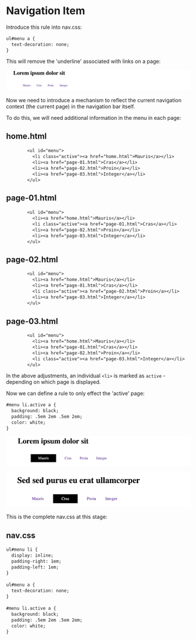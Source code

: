 # Navigation Item

Introduce this rule into nav.css:

~~~
ul#menu a {
  text-decoration: none;
}
~~~

This will remove the 'underline' associated with links on a page:

![](img/05.png)

Now we need to introduce a mechanism to reflect the current navigation context (the current page) in the navigation bar itself. 

To do this, we will need additional information in the menu in each page:

## home.html

~~~
        <ul id="menu">
          <li class="active"><a href="home.html">Mauris</a></li>
          <li><a href="page-01.html">Cras</a></li>
          <li><a href="page-02.html">Proin</a></li>
          <li><a href="page-03.html">Integer</a></li>
        </ul>
~~~

## page-01.html

~~~
        <ul id="menu">
          <li><a href="home.html">Mauris</a></li>
          <li class="active"><a href="page-01.html">Cras</a></li>
          <li><a href="page-02.html">Proin</a></li>
          <li><a href="page-03.html">Integer</a></li>
        </ul>
~~~

## page-02.html

~~~
        <ul id="menu">
          <li><a href="home.html">Mauris</a></li>
          <li><a href="page-01.html">Cras</a></li>
          <li class="active"><a href="page-02.html">Proin</a></li>
          <li><a href="page-03.html">Integer</a></li>
        </ul>
~~~

## page-03.html

~~~
        <ul id="menu">
          <li><a href="home.html">Mauris</a></li>
          <li><a href="page-01.html">Cras</a></li>
          <li><a href="page-02.html">Proin</a></li>
          <li class="active"><a href="page-03.html">Integer</a></li>
        </ul>
~~~

In the above adjustments, an individual `<li>` is marked as `active` - depending on which page is displayed.

Now we can define a rule to only effect the 'active' page:

~~~
#menu li.active a {
  background: black;
  padding: .5em 2em .5em 2em;
  color: white;
}
~~~

![](img/06.png)

![](img/07.png)

This is the complete nav.css at this stage:


## nav.css
~~~
ul#menu li {
  display: inline;
  padding-right: 1em;
  padding-left: 1em;
}

ul#menu a {
  text-decoration: none;
}

#menu li.active a {
  background: black;
  padding: .5em 2em .5em 2em;
  color: white;
}
~~~
